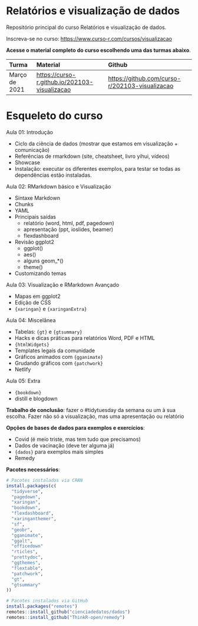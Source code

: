 
# Relatórios e visualização de dados

<!-- README.md is generated from README.Rmd. Please edit that file -->

Repositório principal do curso Relatórios e visualização de dados.

Inscreva-se no curso: <https://www.curso-r.com/cursos/visualizacao>

**Acesse o material completo do curso escolhendo uma das turmas
abaixo**.

| Turma         | Material                                        | Github                                           |
|:--------------|:------------------------------------------------|:-------------------------------------------------|
| Março de 2021 | <https://curso-r.github.io/202103-visualizacao> | <https://github.com/curso-r/202103-visualizacao> |

# Esqueleto do curso

Aula 01: Introdução

-   Ciclo da ciência de dados (mostrar que estamos em visualização +
    comunicação)
-   Referências de rmarkdown (site, cheatsheet, livro yihui, vídeos)
-   Showcase
-   Instalação: executar os diferentes exemplos, para testar se todas as
    dependências estão instaladas.

Aula 02: RMarkdown básico e Visualização

-   Sintaxe Markdown
-   Chunks
-   YAML
-   Principais saídas
    -   relatório (word, html, pdf, pagedown)
    -   apresentação (ppt, ioslides, beamer)
    -   flexdashboard
-   Revisão ggplot2
    -   ggplot()
    -   aes()
    -   alguns geom\_\*()
    -   theme()
-   Customizando temas

Aula 03: Visualização e RMarkdown Avançado

-   Mapas em ggplot2
-   Edição de CSS
-   `{xaringan}` e `{xaringanExtra}`

Aula 04: Miscelânea

-   Tabelas: `{gt}` e `{gtsummary}`
-   Hacks e dicas práticas para relatórios Word, PDF e HTML
-   `{htmlWidgets}`
-   Templates legais da comunidade
-   Gráficos animados com `{gganimate}`
-   Grudando gráficos com `{patchwork}`
-   Netlify

Aula 05: Extra

-   `{bookdown}`
-   distill e blogdown

**Trabalho de conclusão**: fazer o \#tidytuesday da semana ou um à sua
escolha. Fazer não só a visualização, mas uma apresentação ou relatório

**Opções de bases de dados para exemplos e exercícios**:

-   Covid (é meio triste, mas tem tudo que precisamos)
-   Dados de vacinação (deve ter alguma já)
-   `{dados}` para exemplos mais simples
-   Remedy

**Pacotes necessários**:

``` r
# Pacotes instalados via CRAN
install.packages(c(
  "tidyverse",
  "pagedown",
  "xaringan",
  "bookdown",
  "flexdashboard",
  "xaringanthemer",
  "sf",
  "geobr",
  "gganimate",
  "ggalt",
  "officedown"
  "rticles",
  "prettydoc",
  "ggthemes",
  "flextable",
  "patchwork",
  "gt",
  "gtsummary"
))

# Pacotes instalados via GitHub
install.packages("remotes")
remotes::install_github("cienciadedatos/dados")
remotes::install_github("ThinkR-open/remedy")
```
